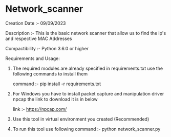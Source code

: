 # Network_scanner

Creation Date :- 09/09/2023


Description :- This is the basic network scanner that allow us to find the ip's and respective MAC Addresses 


Compactibility :- Python 3.6.0 or higher

Requirements and Usage:

1. The required modules are already specified in requirements.txt use the following commands to install them
  
   command :- pip install -r requirements.txt

2. For Windows you have to install packet capture and manipulation driver npcap the link to download it is in below
  
   link :- https://npcap.com/


3. Use this tool in virtual environment you created (Recommended)

4. To run this tool use following command :- python network_scanner.py 


